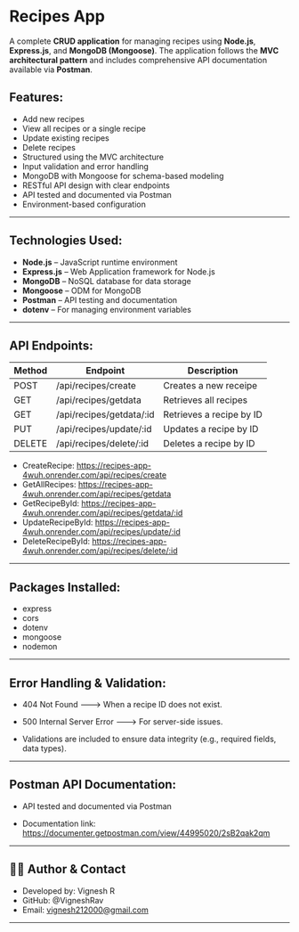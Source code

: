 # Recipes App

A complete **CRUD application** for managing recipes using **Node.js**, **Express.js**, and **MongoDB (Mongoose)**. The application follows the **MVC architectural pattern** and includes comprehensive API documentation available via **Postman**.

## Features:

- Add new recipes
- View all recipes or a single recipe
- Update existing recipes
- Delete recipes
- Structured using the MVC architecture
- Input validation and error handling
- MongoDB with Mongoose for schema-based modeling
- RESTful API design with clear endpoints
- API tested and documented via Postman
- Environment-based configuration

---

## Technologies Used:

- **Node.js** – JavaScript runtime environment
- **Express.js** – Web Application framework for Node.js
- **MongoDB** – NoSQL database for data storage
- **Mongoose** – ODM for MongoDB
- **Postman** – API testing and documentation
- **dotenv** – For managing environment variables

---

## API Endpoints:

| **Method** |     **Endpoint**         |    **Description**       |
|------------|--------------------------|--------------------------|
| POST       | /api/recipes/create      | Creates a new receipe    |
| GET        | /api/recipes/getdata     | Retrieves all recipes    |
| GET        | /api/recipes/getdata/:id | Retrieves a recipe by ID |
| PUT        | /api/recipes/update/:id  | Updates a recipe by ID   |
| DELETE     | /api/recipes/delete/:id  | Deletes a recipe by ID   |

- CreateRecipe: https://recipes-app-4wuh.onrender.com/api/recipes/create
- GetAllRecipes: https://recipes-app-4wuh.onrender.com/api/recipes/getdata
- GetRecipeById: https://recipes-app-4wuh.onrender.com/api/recipes/getdata/:id
- UpdateRecipeById: https://recipes-app-4wuh.onrender.com/api/recipes/update/:id
- DeleteRecipeById: https://recipes-app-4wuh.onrender.com/api/recipes/delete/:id
 
---

## Packages Installed:
- express
- cors
- dotenv
- mongoose
- nodemon

---

## Error Handling & Validation:

- 404 Not Found --–> When a recipe ID does not exist.

- 500 Internal Server Error --–> For server-side issues.

- Validations are included to ensure data integrity (e.g., required fields, data types).

---

## Postman API Documentation:
- API tested and documented via Postman

- Documentation link: https://documenter.getpostman.com/view/44995020/2sB2qak2qm

---

## 🙋‍♂️ Author & Contact
- Developed by: Vignesh R
- GitHub: @VigneshRav
- Email: vignesh212000@gmail.com

---